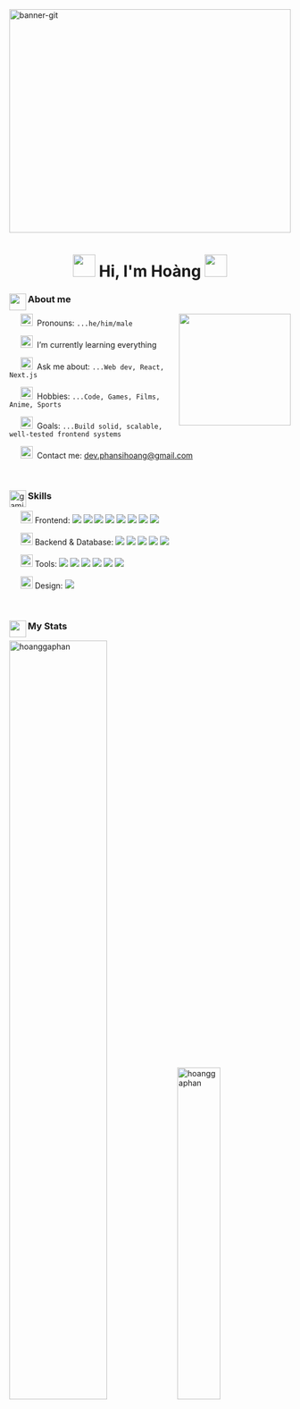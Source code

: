 
<img width="100%" height="400" alt="banner-git" src="https://github.com/user-attachments/assets/7918af96-8dea-4dcb-893f-c1ea971c4154" />

<h1 align="center">
  <img src="https://user-images.githubusercontent.com/55527757/185651731-7e42e091-e30e-4de1-aa82-d2e7e87976eb.png" height="40px" width="40px"> 
    Hi, I'm Hoàng
  <img src="https://user-images.githubusercontent.com/55527757/185651731-7e42e091-e30e-4de1-aa82-d2e7e87976eb.png" height="40px" width="40px">
</h1>

<div>
  <div>
    <img  align="left" src="https://user-images.githubusercontent.com/55527757/185730413-c69df10f-6ce1-4872-b239-80dde8ab360a.png" height="30px" width="30px"> 
    <h3>About me</h3>
  </div>
 
  <img height="200px" src="https://user-images.githubusercontent.com/55527757/185731421-3f7a0e8d-c8de-4003-8d21-a423f1232e9d.gif" align="right">

  <p>
    &nbsp;&nbsp;&nbsp;&nbsp;
    <img src="https://user-images.githubusercontent.com/55527757/185731590-cf808d8a-ddbd-4e96-a086-fee42f2841cd.png" height="22px" width="22px">
    &nbsp;Pronouns: <code>...he/him/male</code>
  </p>
    <p>
    &nbsp;&nbsp;&nbsp;&nbsp;
    <img src="https://user-images.githubusercontent.com/55527757/185730868-5204adb0-2093-4545-80f0-63f22020646d.png" height="22px" width="22px">
    &nbsp;I’m currently learning everything
  </p>
  <p>
    &nbsp;&nbsp;&nbsp;&nbsp;
    <img src="https://user-images.githubusercontent.com/55527757/185730714-e4cbe74d-79f0-4503-a2b7-9ae2d2c0355b.png" height="22px" width="22px">
    &nbsp;Ask me about: <code>...Web dev, React, Next.js</code>
  </p>
  <p>
    &nbsp;&nbsp;&nbsp;&nbsp;
    <img src="https://user-images.githubusercontent.com/55527757/185730862-7d741942-b1af-4c7c-b4a5-8c55746ff554.png" height="22px" width="22px">
    &nbsp;Hobbies: <code>...Code, Games, Films, Anime, Sports</code>
  </p>
  <p>
    &nbsp;&nbsp;&nbsp;&nbsp;
    <img src="https://user-images.githubusercontent.com/55527757/185730865-c8199297-9272-42ee-a422-b9bf48ec87dd.png" height="22px" width="22px">
    &nbsp;Goals: <code>...Build solid, scalable, well-tested frontend systems</code>
  </p>
  <p>
    &nbsp;&nbsp;&nbsp;&nbsp;
    <img src="https://user-images.githubusercontent.com/55527757/185731593-a05cccdd-36ed-4484-b080-43f931279b4c.png" height="22px" width="22px">
    &nbsp;Contact me: <a href="mailto:dev.phansihoang@gmail.com">dev.phansihoang@gmail.com</a>
  </p>
</div>

<br>
<div>
  <div >
    <img width="30px" height="30px" align="left" alt="gaming" src="https://github.com/user-attachments/assets/19887bed-389a-494a-84b3-30b1d781d03a" />
    <h3>Skills</h3>
  </div>
  
  <div>
    <p>
       &nbsp;&nbsp;&nbsp;&nbsp;
      <img width="22" height="22" alt="avatar" src="https://github.com/user-attachments/assets/3a4672ae-df3d-4b14-bbb1-511905680b05" />
      Frontend: 
      <img src="https://img.shields.io/badge/-HTML5-E34F26?style=for-the-badge&logo=html5&logoColor=white" >  
      <img src="https://img.shields.io/badge/-CSS3-1572B6?style=for-the-badge&logo=css3" >  
      <img src="https://img.shields.io/badge/-JavaScript-F7DF1E?style=for-the-badge&logo=javascript&logoColor=black" >  
      <img src="https://img.shields.io/badge/-TypeScript-3178C6?style=for-the-badge&logo=typescript&logoColor=white" >  
      <img src="https://img.shields.io/badge/-React-61DAFB?style=for-the-badge&logo=react&logoColor=black" >  
      <img src="https://img.shields.io/badge/-Next.js-000000?style=for-the-badge&logo=nextdotjs" >  
      <img src="https://img.shields.io/badge/-Angular-DD0031?style=for-the-badge&logo=angular" >  
      <img src="https://img.shields.io/badge/-TailwindCSS-38B2AC?style=for-the-badge&logo=tailwindcss&logoColor=white" >  
    </p>
    <p>
       &nbsp;&nbsp;&nbsp;&nbsp;
      <img width="22" height="22" alt="avatar (1)" src="https://github.com/user-attachments/assets/90f0d78d-374f-4856-aeb3-66ec012a7d06" />
      Backend & Database: 
      <img src="https://img.shields.io/badge/-Node.js-339933?style=for-the-badge&logo=nodedotjs&logoColor=white" >  
      <img src="https://img.shields.io/badge/-Express.js-000000?style=for-the-badge&logo=express&logoColor=white" >  
      <img src="https://img.shields.io/badge/-PostgreSQL-336791?style=for-the-badge&logo=postgresql&logoColor=white" >
      <img src="https://img.shields.io/badge/-MongoDB-47A248?style=for-the-badge&logo=mongodb&logoColor=white" >  
      <img src="https://img.shields.io/badge/-Prisma-2D3748?style=for-the-badge&logo=prisma&logoColor=white" >  
    </p>
    <p>
       &nbsp;&nbsp;&nbsp;&nbsp;
      <img width="22" height="22" alt="avatar (2)" src="https://github.com/user-attachments/assets/cc4c1c71-d265-4b5a-9639-4e9635c901a1" />
      Tools: 
      <img src="https://img.shields.io/badge/-Git-F05032?style=for-the-badge&logo=git&logoColor=white" >  
      <img src="https://img.shields.io/badge/-GitHub-181717?style=for-the-badge&logo=github" >  
      <img src="https://img.shields.io/badge/-Docker-2496ED?style=for-the-badge&logo=docker&logoColor=white" >
      <img src="https://img.shields.io/badge/-GitHub%20Actions-2088FF?style=for-the-badge&logo=githubactions&logoColor=white" >  
      <img src="https://img.shields.io/badge/-Postman-FF6C37?style=for-the-badge&logo=postman&logoColor=white" >  
      <img src="https://img.shields.io/badge/-Vercel-000000?style=for-the-badge&logo=vercel&logoColor=white" >  
    </p>
    <p>
       &nbsp;&nbsp;&nbsp;&nbsp;
      <img width="22" height="22" alt="avatar (3)" src="https://github.com/user-attachments/assets/ac32da5a-f06a-4ae1-a33d-3a7129d109ef" />
      Design: 
      <img src="https://img.shields.io/badge/-Figma-F24E1E?style=for-the-badge&logo=figma&logoColor=white" >  
    </p>
  </div>
</div>

<br>
<div>
  <div>
    <img  align="left" src="https://user-images.githubusercontent.com/55527757/185733518-a7177f95-2ac6-4d86-a85c-f83ff116dd7b.png" height="30px" width="30px"> 
    <h3>My Stats</h3>
  </div>
  
  <div>
    <img width="59%" src="https://github-readme-stats.vercel.app/api?username=hoanggaphan&show_icons=true&locale=en&theme=monokai" alt="hoanggaphan" />
    <img width="39%" src="https://github-readme-stats.vercel.app/api/top-langs?username=hoanggaphan&show_icons=true&locale=en&layout=compact&theme=monokai" alt="hoanggaphan" /> 
  </div>
  <br>
</div>
